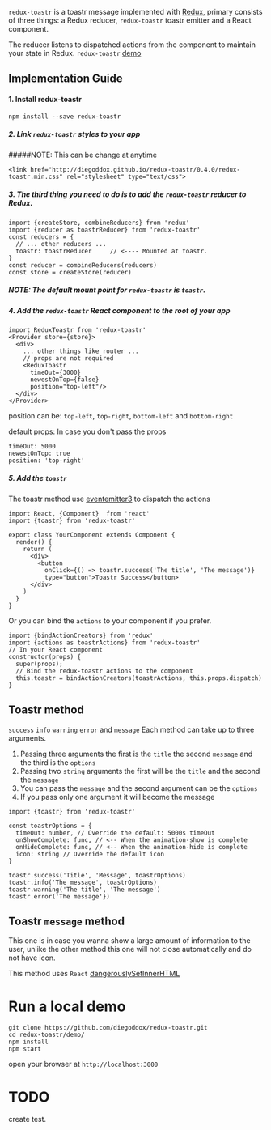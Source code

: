 `redux-toastr` is a toastr message implemented with [Redux](https://github.com/rackt/redux), primary consists of three things: a Redux reducer, `redux-toastr` toastr emitter and a React component.

The reducer listens to dispatched actions from the component to maintain your state in Redux.
`redux-toastr` [demo](http://diegoddox.github.io/redux-toastr/)

## Implementation Guide

#### 1. Install redux-toastr

`npm install --save redux-toastr`

##### 2. Link `redux-toastr` styles to your app
#####NOTE: This can be change at anytime
```
<link href="http://diegoddox.github.io/redux-toastr/0.4.0/redux-toastr.min.css" rel="stylesheet" type="text/css">
```
##### 3. The third thing you need to do is to add the `redux-toastr` reducer to Redux.

```
import {createStore, combineReducers} from 'redux'
import {reducer as toastrReducer} from 'redux-toastr'
const reducers = {
  // ... other reducers ...
  toastr: toastrReducer     // <---- Mounted at toastr.
}
const reducer = combineReducers(reducers)
const store = createStore(reducer)
```

##### NOTE: The default mount point for `redux-toastr` is `toastr`.

##### 4. Add the `redux-toastr` React component to the root of your app
```
import ReduxToastr from 'redux-toastr'
<Provider store={store}>
  <div>
    ... other things like router ...
    // props are not required
    <ReduxToastr
      timeOut={3000}
      newestOnTop={false}
      position="top-left"/>
  </div>
</Provider>
```
position can be: `top-left`, `top-right`, `bottom-left` and `bottom-right`

default props: In case you don't pass the props
```
timeOut: 5000
newestOnTop: true
position: 'top-right'
```

##### 5. Add the `toastr` 
The toastr method use [eventemitter3](https://github.com/primus/eventemitter3) to dispatch the actions

```
import React, {Component}  from 'react'
import {toastr} from 'redux-toastr'

export class YourComponent extends Component {
  render() {
    return (
      <div>
        <button
          onClick={() => toastr.success('The title', 'The message')}
          type="button">Toastr Success</button>
      </div>
    )
  }
}
```
Or you can bind the `actions` to your component if you prefer.
```
import {bindActionCreators} from 'redux'
import {actions as toastrActions} from 'redux-toastr'
// In your React component
constructor(props) {
  super(props);
  // Bind the redux-toastr actions to the component
  this.toastr = bindActionCreators(toastrActions, this.props.dispatch)
}
```
## Toastr method
`success` `info` `warning` `error` and `message`
Each method can take up to three arguments.

1. Passing three arguments the first is the `title` the second `message` and the third is the `options`
2. Passing two `string` arguments the first will be the `title` and the second the `message`
3. You can pass the `message` and the second argument can be the `options`
4. If you pass only one argument it will become the message 

```
import {toastr} from 'redux-toastr'

const toastrOptions = {
  timeOut: number, // Override the default: 5000s timeOut
  onShowComplete: func, // <-- When the animation-show is complete
  onHideComplete: func, // <-- When the animation-hide is complete
  icon: string // Override the default icon
}

toastr.success('Title', 'Message', toastrOptions)
toastr.info('The message', toastrOptions)
toastr.warning('The title', 'The message')
toastr.error('The message'})
```

## Toastr `message` method
This one is in case you wanna show a large amount of information to the user,
unlike the other method this one will not close automatically and do not have icon.

This method uses `React` [dangerouslySetInnerHTML](https://facebook.github.io/react/tips/dangerously-set-inner-html.html)

# Run a local demo
```
git clone https://github.com/diegoddox/redux-toastr.git
cd redux-toastr/demo/
npm install
npm start
```
open your browser at `http://localhost:3000`

# TODO
create test.
